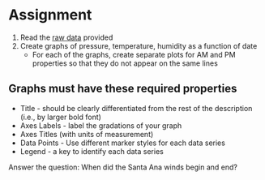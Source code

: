 # Assignment

1. Read the [raw data](../Santa-Ana-Winds/SantaAnaWindsRaw.csv) provided
2. Create graphs of pressure, temperature, humidity as a function of date
   - For each of the graphs, create separate plots for AM and PM properties so that they do not appear on the same lines   

## Graphs must have these required properties

- Title \- should be clearly differentiated from the rest of the description (i.e., by larger bold font)
- Axes Labels \- label the gradations of your graph 
- Axes Titles (with units of measurement)
- Data Points \- Use different marker styles for each data series
- Legend \- a key to identify each data series

Answer the question: When did the Santa Ana winds begin and end?